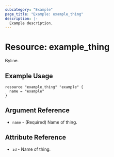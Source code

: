 ```yaml
---
subcategory: "Example"
page_title: "Example: example_thing"
description: |-
  Example description.
---
```


# Resource: example_thing

Byline.

## Example Usage

```hcl
resource "example_thing" "example" {
  name = "example"
}
```

## Argument Reference

* `name` - (Required) Name of thing.

## Attribute Reference

* `id` - Name of thing.
